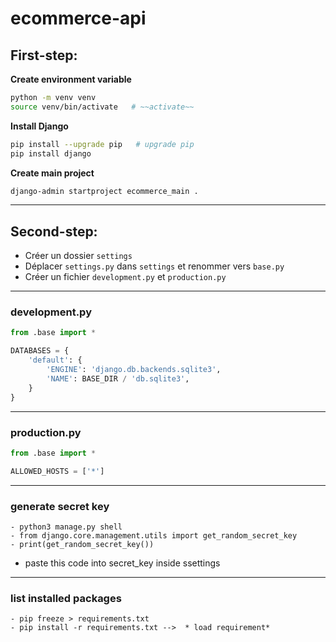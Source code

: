 # ecommerce-api

## First-step:

**Create environment variable**

``` bash
python -m venv venv
source venv/bin/activate   # ~~activate~~
```

**Install Django**

``` bash
pip install --upgrade pip   # upgrade pip
pip install django
```

**Create main project**

``` bash
django-admin startproject ecommerce_main .
```

------------------------------------------------------------------------

## Second-step:

-   Créer un dossier `settings`
-   Déplacer `settings.py` dans `settings` et renommer vers `base.py`
-   Créer un fichier `development.py` et `production.py`

------------------------------------------------------------------------

### development.py

``` python
from .base import *

DATABASES = {
    'default': {
        'ENGINE': 'django.db.backends.sqlite3',
        'NAME': BASE_DIR / 'db.sqlite3',
    }
}
```

------------------------------------------------------------------------

### production.py

``` python
from .base import *

ALLOWED_HOSTS = ['*']
```
------------------------------------------------------------------------
### generate secret key
```
- python3 manage.py shell
- from django.core.management.utils import get_random_secret_key
- print(get_random_secret_key())
```
- paste this code into secret_key inside ssettings

------------------------------------------------------------------------
### list installed packages
```
- pip freeze > requirements.txt
- pip install -r requirements.txt -->  * load requirement*
```